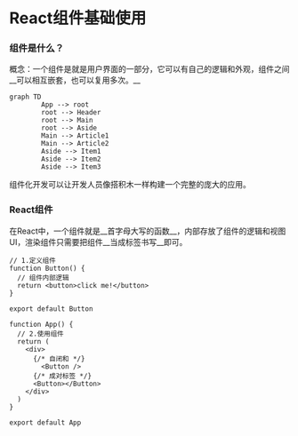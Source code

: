 # React组件基础使用

### 组件是什么？

概念：一个组件是就是用户界面的一部分，它可以有自己的逻辑和外观，组件之间__可以相互嵌套，也可以复用多次。__

```mermaid
graph TD
		App --> root
		root --> Header
		root --> Main
		root --> Aside
		Main --> Article1
		Main --> Article2
		Aside --> Item1
		Aside --> Item2
		Aside --> Item3
```

组件化开发可以让开发人员像搭积木一样构建一个完整的庞大的应用。

### React组件

​	在React中，一个组件就是__首字母大写的函数__，内部存放了组件的逻辑和视图UI，渲染组件只需要把组件__当成标签书写__即可。

```tsx
// 1.定义组件
function Button() {
  // 组件内部逻辑
  return <button>click me!</button>
}

export default Button
```

```tsx
function App() {
  // 2.使用组件
  return (
  	<div>
      {/* 自闭和 */}
    	<Button />
      {/* 成对标签 */}
      <Button></Button>
    </div>
  )
}

export default App
```

